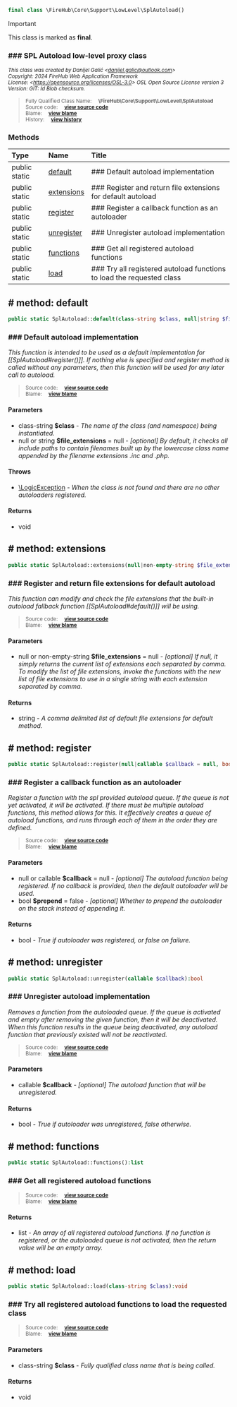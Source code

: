 ```php
final class \FireHub\Core\Support\LowLevel\SplAutoload()
```





> [!IMPORTANT]
This class is marked as **final**.





### ### SPL Autoload low-level proxy class



<sub>_This class was created by Danijel Galić &lt;danijel.galic@outlook.com&gt;_</sub><br/><sub>_Copyright: 2024 FireHub Web Application Framework_</sub><br/><sub>_License: &lt;https://opensource.org/licenses/OSL-3.0&gt; OSL Open Source License version 3_</sub><br/><sub>_Version: GIT: $Id$ Blob checksum._</sub>

><sub>Fully Qualified Class Name:  **\FireHub\Core\Support\LowLevel\SplAutoload**</sub><br/>
    <sub>Source code:  **[view source code](https://github.com/The-FireHub-Project/Core/blob/develop-pre-alpha-m1/src/support/lowlevel/firehub.SplAutoload.php#L32)**</sub><br/>
        <sub>Blame:  **[view blame](https://github.com/The-FireHub-Project/Core/blame/develop-pre-alpha-m1/src/support/lowlevel/firehub.SplAutoload.php)**</sub><br/>
        <sub>History:  **[view history](https://github.com/The-FireHub-Project/Core/commits/develop-pre-alpha-m1/src/support/lowlevel/firehub.SplAutoload.php)**</sub>


### Methods
| Type | Name | Title |
|:-----|:-----|:------|
|public static |<a href="#default()">default</a>|### Default autoload implementation|
|public static |<a href="#extensions()">extensions</a>|### Register and return file extensions for default autoload|
|public static |<a href="#register()">register</a>|### Register a callback function as an autoloader|
|public static |<a href="#unregister()">unregister</a>|### Unregister autoload implementation|
|public static |<a href="#functions()">functions</a>|### Get all registered autoload functions|
|public static |<a href="#load()">load</a>|### Try all registered autoload functions to load the requested class|

<h2><a name="default()"># method: default</a></h2>

```php
public static SplAutoload::default(class-string $class, null|string $file_extensions = null):void
```











### ### Default autoload implementation

_This function is intended to be used as a default implementation for [[SplAutoload#register()]].
If nothing else is specified and register method is called without any parameters,
then this function will be used for any later call to autoload._

><sub>Source code:  **[view source code](https://github.com/The-FireHub-Project/Core/blob/develop-pre-alpha-m1/src/support/lowlevel/firehub.SplAutoload.php#L54)**</sub><br/>
        <sub>Blame:  **[view blame](https://github.com/The-FireHub-Project/Core/blame/develop-pre-alpha-m1/src/support/lowlevel/firehub.SplAutoload.php#L54)**</sub>
#### Parameters

* class-string **$class** - _The name of the class (and namespace) being instantiated._
* null or string **$file_extensions** = null - _[optional] 
By default, it checks all include paths to contain filenames built up by the lowercase class name appended by the
filename extensions .inc and .php._
#### Throws

* [\LogicException](./Wiki-LogicException) - _When the class is not found and there are no other autoloaders registered._
#### Returns

* void
<h2><a name="extensions()"># method: extensions</a></h2>

```php
public static SplAutoload::extensions(null|non-empty-string $file_extensions = null):string
```











### ### Register and return file extensions for default autoload

_This function can modify and check the file extensions that the built-in autoload fallback function
[[SplAutoload#default()]] will be using._

><sub>Source code:  **[view source code](https://github.com/The-FireHub-Project/Core/blob/develop-pre-alpha-m1/src/support/lowlevel/firehub.SplAutoload.php#L77)**</sub><br/>
        <sub>Blame:  **[view blame](https://github.com/The-FireHub-Project/Core/blame/develop-pre-alpha-m1/src/support/lowlevel/firehub.SplAutoload.php#L77)**</sub>
#### Parameters

* null or non-empty-string **$file_extensions** = null - _[optional] 
If null, it simply returns the current list of extensions each separated by comma.
To modify the list of file extensions, invoke the functions with the new list of file extensions to use
in a single string with each extension separated by comma._
#### Returns

* string - _A comma delimited list of default file extensions for default method._
<h2><a name="register()"># method: register</a></h2>

```php
public static SplAutoload::register(null|callable $callback = null, bool $prepend = false):bool
```











### ### Register a callback function as an autoloader

_Register a function with the spl provided autoload queue. If the queue is not yet activated, it will be
activated. If there must be multiple autoload functions, this method allows for this. It effectively creates a
queue of autoload functions, and runs through each of them in the order they are defined._

><sub>Source code:  **[view source code](https://github.com/The-FireHub-Project/Core/blob/develop-pre-alpha-m1/src/support/lowlevel/firehub.SplAutoload.php#L101)**</sub><br/>
        <sub>Blame:  **[view blame](https://github.com/The-FireHub-Project/Core/blame/develop-pre-alpha-m1/src/support/lowlevel/firehub.SplAutoload.php#L101)**</sub>
#### Parameters

* null or callable **$callback** = null - _[optional] 
The autoload function being registered. If no callback is provided, then the default autoloader
will be used._
* bool **$prepend** = false - _[optional] 
Whether to prepend the autoloader on the stack instead of appending it._
#### Returns

* bool - _True if autoloader was registered, or false on failure._
<h2><a name="unregister()"># method: unregister</a></h2>

```php
public static SplAutoload::unregister(callable $callback):bool
```











### ### Unregister autoload implementation

_Removes a function from the autoloaded queue. If the queue is activated and empty after removing the given
function, then it will be deactivated. When this function results in the queue being deactivated, any autoload
function that previously existed will not be reactivated._

><sub>Source code:  **[view source code](https://github.com/The-FireHub-Project/Core/blob/develop-pre-alpha-m1/src/support/lowlevel/firehub.SplAutoload.php#L121)**</sub><br/>
        <sub>Blame:  **[view blame](https://github.com/The-FireHub-Project/Core/blame/develop-pre-alpha-m1/src/support/lowlevel/firehub.SplAutoload.php#L121)**</sub>
#### Parameters

* callable **$callback** - _[optional] 
The autoload function that will be unregistered._
#### Returns

* bool - _True if autoloader was unregistered, false otherwise._
<h2><a name="functions()"># method: functions</a></h2>

```php
public static SplAutoload::functions():list
```











### ### Get all registered autoload functions



><sub>Source code:  **[view source code](https://github.com/The-FireHub-Project/Core/blob/develop-pre-alpha-m1/src/support/lowlevel/firehub.SplAutoload.php#L135)**</sub><br/>
        <sub>Blame:  **[view blame](https://github.com/The-FireHub-Project/Core/blame/develop-pre-alpha-m1/src/support/lowlevel/firehub.SplAutoload.php#L135)**</sub>
#### Returns

* list - _An array of all registered autoload functions.
If no function is registered, or the autoloaded queue is not activated, then the return value will be an empty
array._
<h2><a name="load()"># method: load</a></h2>

```php
public static SplAutoload::load(class-string $class):void
```











### ### Try all registered autoload functions to load the requested class



><sub>Source code:  **[view source code](https://github.com/The-FireHub-Project/Core/blob/develop-pre-alpha-m1/src/support/lowlevel/firehub.SplAutoload.php#L154)**</sub><br/>
        <sub>Blame:  **[view blame](https://github.com/The-FireHub-Project/Core/blame/develop-pre-alpha-m1/src/support/lowlevel/firehub.SplAutoload.php#L154)**</sub>
#### Parameters

* class-string **$class** - _Fully qualified class name that is being called._
#### Returns

* void